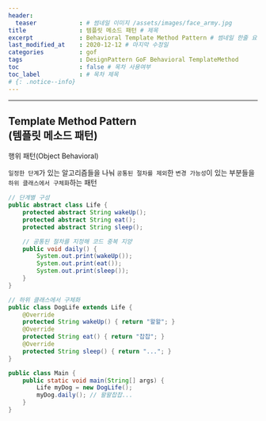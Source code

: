 ```yaml
---
header:
  teaser            : # 썸네일 이미지 /assets/images/face_army.jpg
title               : 템플릿 메소드 패턴 # 제목
excerpt             : Behavioral Template Method Pattern # 썸네일 한줄 요약
last_modified_at    : 2020-12-12 # 마지막 수정일
categories          : gof
tags                : DesignPattern GoF Behavioral TemplateMethod
toc                 : false # 목차 사용여부
toc_label           : # 목차 제목
# {: .notice--info}
---
```


---
## Template Method Pattern<br>(템플릿 메소드 패턴)
행위 패턴(Object Behavioral)

`일정한 단계`가 있는 알고리즘들을 나눠 `공통된 절차를 제외`한 `변경 가능성`이 있는 부분들을 `하위 클래스에서 구체화`하는 패턴  

```java
// 단계별 구성
public abstract class Life {
    protected abstract String wakeUp();
    protected abstract String eat();
    protected abstract String sleep();

    // 공통된 절차를 지정해 코드 중복 지양
    public void daily() {
        System.out.print(wakeUp());
        System.out.print(eat());
        System.out.print(sleep());
    }
}

// 하위 클래스에서 구체화
public class DogLife extends Life {
    @Override
    protected String wakeUp() { return "왈왈"; }
    @Override
    protected String eat() { return "찹찹"; }
    @Override
    protected String sleep() { return "..."; }
}

public class Main {
    public static void main(String[] args) {
        Life myDog = new DogLife();
        myDog.daily(); // 왈왈찹찹...
    }
}
```